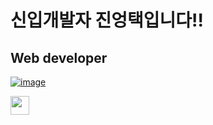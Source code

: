 # 신입개발자 진엉택입니다!!

## Web developer

[![image](https://user-images.githubusercontent.com/112805025/229288446-ca2495ce-7719-43b1-b565-33532a17aaa3.png)](https://chambray-century-c20.notion.site/1be526a961a445ed802892212d2c3d3c)

<a target="_blank" rel="noopener noreferrer nofollow" href="https://user-images.githubusercontent.com/112805025/229288446-ca2495ce-7719-43b1-b565-33532a17aaa3.png"><img src="https://user-images.githubusercontent.com/112805025/229288446-ca2495ce-7719-43b1-b565-33532a17aaa3.png" width="30" height="30" style="max-width: 100%;"></a>
<a href="https://chambray-century-c20.notion.site/1be526a961a445ed802892212d2c3d3c" rel="nofollow">

</a>
